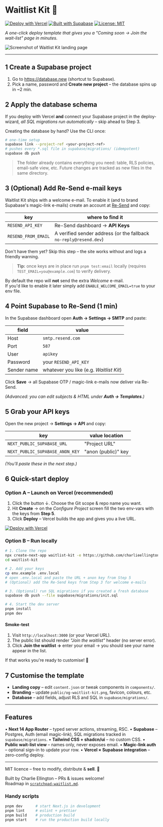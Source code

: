 # Waitlist Kit 🚀

[![Deploy with Vercel](https://img.shields.io/badge/Deploy_to-Vercel-%23000000?logo=vercel&logoColor=white)](#option-a-%E2%80%93-launch-on-vercel-recommended)
[![Built with Supabase](https://img.shields.io/badge/Powered%20by-Supabase-3ECF8E?logo=supabase&logoColor=white)](https://supabase.com)
[![License: MIT](https://img.shields.io/badge/License-MIT-yellow.svg)](./LICENSE)

*A one-click deploy template that gives you a "Coming soon → Join the wait-list" page in minutes.*

![Screenshot of Waitlist Kit landing page](./public/og-waitlist-kit.png)

---

## 1  Create a Supabase project

1. Go to <https://database.new> (shortcut to Supabase).  
2. Pick a name, password and **Create new project** – the database spins up in ~2 min.

## 2  Apply the database schema

If you deploy with Vercel **and** connect your Supabase project in the deploy-wizard, *all SQL migrations run automatically* – skip ahead to Step&nbsp;3.

Creating the database by hand? Use the CLI once:

```bash
# one-time setup
supabase link --project-ref <your-project-ref>
# pushes every *.sql file in supabase/migrations/ (idempotent)
supabase db push
```

> The folder already contains everything you need: table, RLS policies, email-safe view, etc. Future changes are tracked as new files in the same directory.

## 3  (Optional) Add Re-Send e-mail keys

Waitlist Kit ships with a welcome e-mail. To enable it (and to brand Supabase's magic-link e-mails) create an account at [Re-Send](https://resend.com) and copy:

| key | where to find it |
| --- | --- |
| `RESEND_API_KEY` | Re-Send dashboard → **API Keys** |
| `RESEND_FROM_EMAIL` | A verified sender address (or the fallback `no-reply@resend.dev`) |

Don't have them yet? Skip this step – the site works without and logs a friendly warning.

> **Tip:** once keys are in place run `pnpm test:email` locally (requires `TEST_EMAIL=you@example.com`) to verify delivery.

By default the repo will **not** send the extra *Welcome* e-mail.  
If you'd like to enable it later simply add `ENABLE_WELCOME_EMAIL=true` to your env file.

## 4  Point Supabase to Re-Send (1 min)

In the Supabase dashboard open **Auth → Settings → SMTP** and paste:

| field | value |
|-------|-------|
| Host  | `smtp.resend.com` |
| Port  | `587` |
| User  | `apikey` |
| Password | your `RESEND_API_KEY` |
| Sender name | whatever you like (e.g. *Waitlist Kit*) |

Click **Save** → all Supabase OTP / magic-link e-mails now deliver via Re-Send.

*(Advanced: you can edit subjects & HTML under **Auth → Templates**.)*

## 5  Grab your API keys

Open the new project → **Settings → API** and copy:

| key | value location |
| --- | --- |
| `NEXT_PUBLIC_SUPABASE_URL` | "Project URL" |
| `NEXT_PUBLIC_SUPABASE_ANON_KEY` | "anon (public)" key |

*(You'll paste these in the next step.)*

## 6  Quick-start deploy

### Option A – Launch on Vercel (recommended)

1. Click the button ↓. Choose the Git scope & repo name you want.  
2. Hit **Create** → on the *Configure Project* screen fill the two env-vars with the keys from **Step 5**.  
3. Click **Deploy** – Vercel builds the app and gives you a live URL.

[![Deploy with Vercel](https://vercel.com/button)](https://vercel.com/new/clone?repository-url=https%3A%2F%2Fgithub.com%2Fcharlieellington%2Fwaitlist-kit&env=NEXT_PUBLIC_SUPABASE_URL,NEXT_PUBLIC_SUPABASE_ANON_KEY&optionalEnv=RESEND_API_KEY,RESEND_FROM_EMAIL&envDescription=Add+your+Supabase+URL+and+anon+key+(Re-Send+keys+optional).&envLink=https%3A%2F%2Fsupabase.com%2Fdashboard%2Fproject%2F_%2Fsettings%2Fapi)

### Option B – Run locally

```bash
# 1. Clone the repo
npx create-next-app waitlist-kit -e https://github.com/charlieellington/waitlist-kit
cd waitlist-kit

# 2. Add your keys
cp env.example .env.local
# open .env.local and paste the URL + anon key from Step 5
# (Optional) add the Re-Send keys from Step 3 for welcome e-mails

# 3. (Optional) run SQL migrations if you created a fresh database
supabase db push --file supabase/migrations/init.sql

# 4. Start the dev server
pnpm install
pnpm dev
```

#### Smoke-test

1. Visit `http://localhost:3000` (or your Vercel URL).  
2. The public list should render *"Join the waitlist"* header (no server error).  
3. Click **Join the waitlist →** enter your email → you should see your name appear in the list.

If that works you're ready to customise! 🎉

## 7  Customise the template

* **Landing copy** – edit `content.json` or tweak components in `components/`.
* **Branding** – update `public/og-waitlist-kit.png`, favicon, colours, etc.
* **Database** – add fields, adjust RLS and SQL in `supabase/migrations/`.

---

## Features

• **Next 14 App Router** – typed server actions, streaming, RSC.
• **Supabase** – Postgres, Auth (email magic-link), SQL migrations tracked in `supabase/migrations`.
• **Tailwind CSS + shadcn/ui** – no custom CSS.
• **Public wait-list view** – names only, never exposes email.
• **Magic-link auth** – optional sign-in to update your row.
• **Vercel × Supabase integration** – zero-config deploy.

---

MIT licence – free to modify, distribute & **sell**. 🎉

Built by Charlie Ellington – PRs & issues welcome!  
Roadmap in [`scratchpad-waitlist.md`](./energy-flow/pages/03-projects/Waitlist-app/scratchpad-waitlist.md).

### Handy scripts

```bash
pnpm dev      # start Next.js in development
pnpm lint     # eslint + prettier
pnpm build    # production build
pnpm start    # run the production build locally
```
